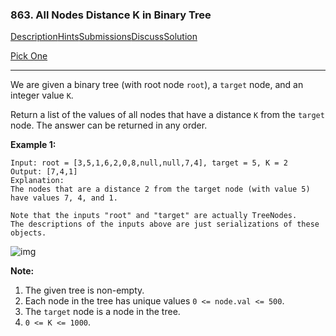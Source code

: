 ### 863. All Nodes Distance K in Binary Tree

[Description](https://leetcode.com/problems/all-nodes-distance-k-in-binary-tree/description/)[Hints](https://leetcode.com/problems/all-nodes-distance-k-in-binary-tree/hints/)[Submissions](https://leetcode.com/problems/all-nodes-distance-k-in-binary-tree/submissions/)[Discuss](https://leetcode.com/problems/all-nodes-distance-k-in-binary-tree/discuss/)[Solution](https://leetcode.com/problems/all-nodes-distance-k-in-binary-tree/solution/)

[Pick One](https://leetcode.com/problems/random-one-question/)

------

We are given a binary tree (with root node `root`), a `target` node, and an integer value `K`.

Return a list of the values of all nodes that have a distance `K` from the `target` node.  The answer can be returned in any order.

 


**Example 1:**

```
Input: root = [3,5,1,6,2,0,8,null,null,7,4], target = 5, K = 2
Output: [7,4,1]
Explanation: 
The nodes that are a distance 2 from the target node (with value 5)
have values 7, 4, and 1.

Note that the inputs "root" and "target" are actually TreeNodes.
The descriptions of the inputs above are just serializations of these objects.
```

![img](https://s3-lc-upload.s3.amazonaws.com/uploads/2018/06/28/sketch0.png) 

**Note:**

1. The given tree is non-empty.
2. Each node in the tree has unique values `0 <= node.val <= 500`.
3. The `target` node is a node in the tree.
4. `0 <= K <= 1000`.